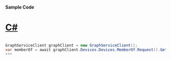 #### Sample Code
# [C#](#tab/c-sharp)

```C#

GraphServiceClient graphClient = new GraphServiceClient();
var memberOf = await graphClient.Devices.Devices.MemberOf.Request().GetAsync();
*** 

```